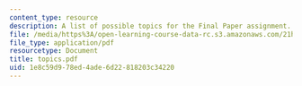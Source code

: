 ```yaml
---
content_type: resource
description: A list of possible topics for the Final Paper assignment.
file: /media/https%3A/open-learning-course-data-rc.s3.amazonaws.com/21h-206-american-consumer-culture-fall-2007/1e8c59d978ed4ade6d22818203c34220_topics.pdf
file_type: application/pdf
resourcetype: Document
title: topics.pdf
uid: 1e8c59d9-78ed-4ade-6d22-818203c34220
---
```

